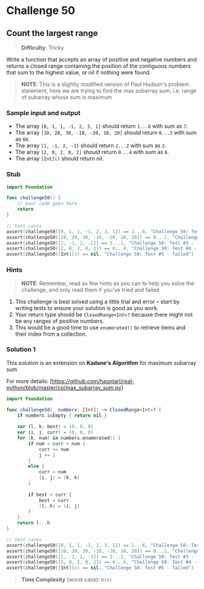 # Challenge 50

## Count the largest range

> **Difficulty**: Tricky

Write a function that accepts an array of positive and negative numbers and returns a closed range containing the position of the contiguous numbers that sum to the highest value, or nil if nothing were found.

> **NOTE**: This is a slightly modified version of Paul Hudson's problem statement, here we are trying to find the max subarray sum, i.e. range of subarray whose sum is maximum

### Sample input and output

- The array `[0, 1, 1, -1, 2, 3, 1]` should return `1...6` with sum as `7`.
- The array `[10, 20, 30, -10, -20, 10, 20]` should return `0...2` with sum as `60`.
- The array `[1, -1, 2, -1]` should return `2...2` with sum as `2`.
- The array `[2, 0, 2, 0, 2]` should return `0...4` with sum as `6`.
- The array `[Int]()` should return nil.

### Stub

``` swift
import Foundation

func challenge50() {
    // your code goes here
    return
}

// test cases
assert(challenge50([0, 1, 1, -1, 2, 3, 1]) == 1...6, "Challenge 50: Test #1 - failed")
assert(challenge50([10, 20, 30, -10, -20, 10, 20]) == 0...2, "Challenge 50: Test #2 - failed")
assert(challenge50([1, -1, 2, -1]) == 2...2, "Challenge 50: Test #3 - failed")
assert(challenge50([2, 0, 2, 0, 2]) == 0...4, "Challenge 50: Test #4 - failed")
assert(challenge50([Int]()) == nil, "Challenge 50: Test #5 - failed")
```

### Hints

> **NOTE**: Remember, read as few hints as you can to help you solve the challenge, and only read them if you’ve tried and failed.

1. This challenge is best solved using a little trial and error – start by writing tests to ensure your solution is good as you work.
2. Your return type should be `ClosedRange<Int>?` because there might not be any ranges of positive numbers.
3. This would be a good time to use `enumerated()` to retrieve items and their index from a collection.

### Solution 1

This solution is an extension on **Kadane's Algorithm** for maximum subarray sum

For more details: [https://github.com/hauntarl/real-python/blob/master/cp/max_subarray_sum.py]

``` swift
import Foundation

func challenge50(_ numbers: [Int]) -> ClosedRange<Int>? {
    if numbers.isEmpty { return nil }
    
    var (l, h, best) = (0, 0, 0)
    var (i, j, curr) = (0, 0, 0)
    for (k, num) in numbers.enumerated() {
        if num < curr + num {
            curr += num
            j += 1
        }
        else { 
            curr = num
            (i, j) = (k, k) 
        }
        
        if best < curr {
            best = curr
            (l, h) = (i, j)
        }
    }
    return l...h
}

// test cases
assert(challenge50([0, 1, 1, -1, 2, 3, 1]) == 1...6, "Challenge 50: Test #1 - failed")
assert(challenge50([10, 20, 30, -10, -20, 10, 20]) == 0...2, "Challenge 50: Test #2 - failed")
assert(challenge50([1, -1, 2, -1]) == 2...2, "Challenge 50: Test #3 - failed")
assert(challenge50([2, 0, 2, 0, 2]) == 0...4, "Challenge 50: Test #4 - failed")
assert(challenge50([Int]()) == nil, "Challenge 50: Test #5 - failed")
```

> **Time Complexity** (worst case): `O(n)`
